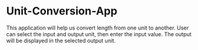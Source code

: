 # Unit-Conversion-App
This application will help us convert length from one unit to another. User can select the input and output unit, then enter the input value. The output will be displayed in the selected output unit. 

